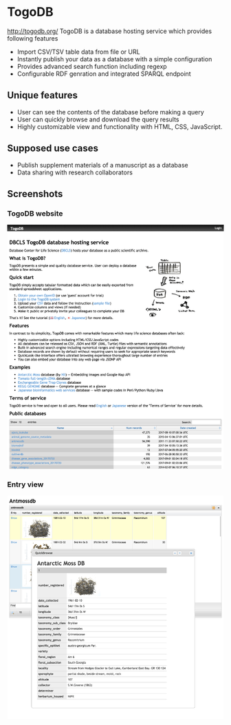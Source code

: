 # TogoDB
http://togodb.org/
TogoDB is a database hosting service which provides following features

* Import CSV/TSV table data from file or URL
* Instantly publish your data as a database with a simple configuration
* Provides advanced search function including regexp
* Configurable RDF genration and integrated SPARQL endpoint

## Unique features

* User can see the contents of the database before making a query
* User can quickly browse and download the query results
* Highly customizable view and functionality with HTML, CSS, JavaScript.

## Supposed use cases

* Publish supplement materials of a manuscript as a database
* Data sharing with research collaborators

## Screenshots

### TogoDB website

![Fig-1](https://raw.githubusercontent.com/dbcls/website/master/services/images/TogoDB_fig-1.png)

### Entry view

![Fig-2](https://raw.githubusercontent.com/dbcls/website/master/services/images/TogoDB_fig-2.png)
